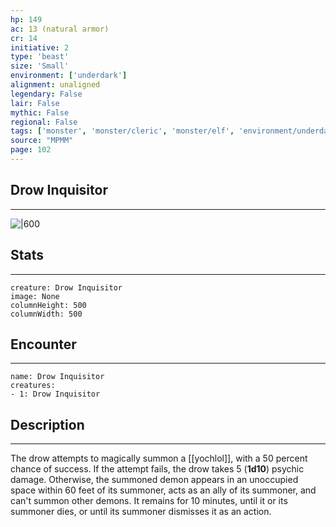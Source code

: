 ```yaml
---
hp: 149
ac: 13 (natural armor)
cr: 14
initiative: 2
type: 'beast'    
size: 'Small'
environment: ['underdark']
alignment: unaligned
legendary: False
lair: False
mythic: False
regional: False
tags: ['monster', 'monster/cleric', 'monster/elf', 'environment/underdark']
source: "MPMM"
page: 102
---
```


## Drow Inquisitor
---

![|600](D:/Program%20Files/5e.tools/img/bestiary/MPMM/Drow%20Inquisitor.webp)

## Stats
---

```statblock
creature: Drow Inquisitor
image: None
columnHeight: 500
columnWidth: 500
```

## Encounter
---

```encounter-table
name: Drow Inquisitor
creatures:
- 1: Drow Inquisitor
```

## Description
---


The drow attempts to magically summon a [[yochlol]], with a 50 percent chance of success. If the attempt fails, the drow takes 5 (**1d10**) psychic damage. Otherwise, the summoned demon appears in an unoccupied space within 60 feet of its summoner, acts as an ally of its summoner, and can't summon other demons. It remains for 10 minutes, until it or its summoner dies, or until its summoner dismisses it as an action.





